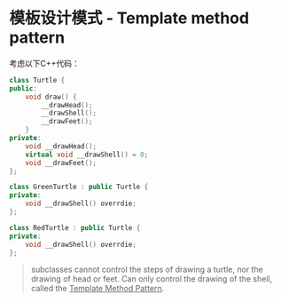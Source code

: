 # 模板设计模式 - Template method pattern

考虑以下C++代码：

```cpp
class Turtle {
public:
    void draw() {
        __drawHead();
        __drawShell();
        __drawFeet();
	}
private:
    void __drawHead();
    virtual void __drawShell() = 0;
    void __drawFeet();
};
```

```cpp
class GreenTurtle : public Turtle {
private:
    void __drawShell() overrdie;
};

class RedTurtle : public Turtle {
private:
    void __drawShell() overrdie;
};
```

> subclasses cannot control the steps of drawing a turtle, nor the drawing of head or feet. Can only control the drawing of the shell, called the <u>Template Method Pattern</u>.

